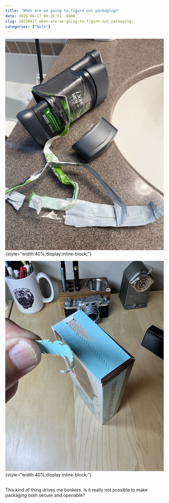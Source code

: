 ```yaml
---
title: 'When are we going to figure out packaging?'
date: 2025-08-17 06:26:51 -0400
slug: 20250817-when-are-we-going-to-figure-out-packaging-
categories: ["Note"]
---
```



![](example1.jpg)
{style="width:40%;display:inline-block;"}

![](example2.jpg)
{style="width:40%;display:inline-block;"}

<br clear="all">This kind of thing drives me bonkers. Is it really not possible to make packaging both secure and openable?
